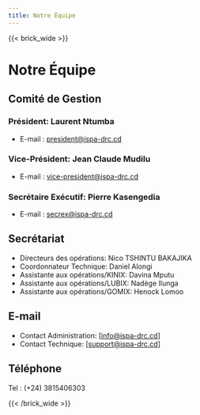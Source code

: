 ```yaml
---
title: Notre Équipe
---
```

{{< brick_wide >}}

# Notre Équipe

## Comité de Gestion

### Président: Laurent Ntumba

- E-mail : <president@ispa-drc.cd>

### Vice-Président: Jean Claude Mudilu

- E-mail : <vice-president@ispa-drc.cd>

### Secrétaire Exécutif: Pierre Kasengedia

- E-mail : <secrex@ispa-drc.cd>

## Secrétariat

- Directeurs des opérations: Nico TSHINTU BAKAJIKA
- Coordonnateur Technique: Daniel Alongi
- Assistante aux opérations/KINIX: Davina Mputu
- Assistante aux opérations/LUBIX: Nadège Ilunga
- Assistante aux opérations/GOMIX: Henock Lomoo

## E-mail

- Contact Administration: [info@ispa-drc.cd]
- Contact Technique: [support@ispa-drc.cd]

## Téléphone

Tel : (+24) 3815406303

{{< /brick_wide >}}